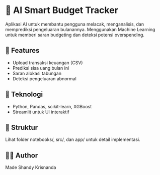 # 🧠 AI Smart Budget Tracker

Aplikasi AI untuk membantu pengguna melacak, menganalisis, dan memprediksi pengeluaran bulanannya. Menggunakan Machine Learning untuk memberi saran budgeting dan deteksi potensi overspending.

## 🔧 Features
- Upload transaksi keuangan (CSV)
- Prediksi sisa uang bulan ini
- Saran alokasi tabungan
- Deteksi pengeluaran abnormal

## 🚀 Teknologi
- Python, Pandas, scikit-learn, XGBoost
- Streamlit untuk UI interaktif

## 📁 Struktur
Lihat folder notebooks/, src/, dan app/ untuk detail implementasi.

## 👨‍💻 Author
Made Shandy Krisnanda
